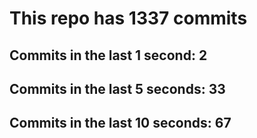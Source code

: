 # This repo has 1337 commits

## Commits in the last 1 second: 2
## Commits in the last 5 seconds: 33
## Commits in the last 10 seconds: 67
